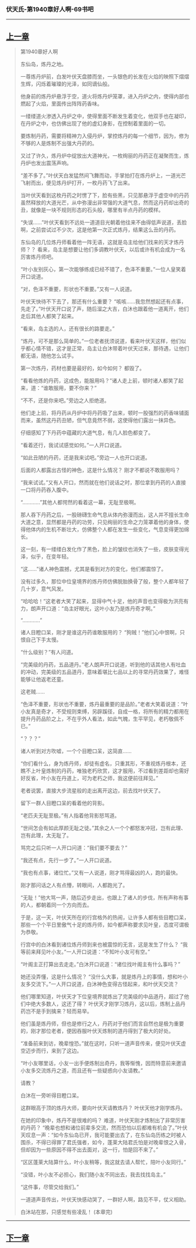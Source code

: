 ### 伏天氏-第1940章好人啊-69书吧

--------
[上一章](./7dc37d60422f9f18c4d450f96b823c7c.md)
--------


>
>
>
>第1940章好人啊
>
>东仙岛，炼丹之地。
>
>一尊炼丹炉前，白发叶伏天盘膝而坐，一头银色的长发在火焰的映照下熠熠生辉，闪烁着璀璨的光泽，如同谪仙般。
>
>他身前的炼丹炉悬浮于空，道火将炼丹炉笼罩，进入丹炉之内，使得内部也燃起了火焰，里面传出阵阵药香味。
>
>一缕缕道火渗透入丹炉之中，使得里面不断发生着变化，他双手也在凝印，在丹炉之中，也仿佛出现了他的虚幻身影，在控制着里面的一切。
>
>要炼制丹药，需要将精神力入侵丹炉，掌控炼丹的每一个细节，因为，修为不够的人是炼制不出强大丹药的。
>
>又过了许久，炼丹炉中绽放出大道神光，一枚绚丽的丹药正在凝聚而生，炼丹炉也发出震荡声响。
>
>“差不多了。”叶伏天白发猛然间飞舞而动，手掌拍打在炼丹炉上，一道光芒飞射而出，便见炼丹炉打开，一枚丹药飞了出来。
>
>当叶伏天看到这枚丹药之时愣了下，脸有些黑，只见那悬浮于虚空中的丹药虽然释放的大道光芒，从中弥漫出非常强的大道气息，然而这丹药却出奇的丑，就像是一块不规则形态的石头般，哪里有半点丹药的模样。
>
>“失误……”叶伏天看到不远处一道道目光朝着他往来不由得低声说道，丢脸啊，之前尝试过不少次，这是他第一次正式炼丹，结果这么丑的丹药。
>
>东仙岛的几位炼丹师看着他一阵无语，这就是岛主给他们找来的天才炼丹师？？
>看来，岛主是想要让他们多调教叶伏天，以后或许有机会成为一名厉害炼丹师吧。
>
>“叶小友别灰心，第一次能够练成已经不错了，色泽不重要。”一位人皇笑着开口说道。
>
>“对，色泽不重要，形状也不重要。”又有一人说道。
>
>叶伏天快待不下去了，那还有什么重要？
>“咳咳……我忽然想起还有点事，先走了。”叶伏天开口说了声，随后溜之大吉，白沐也跟着他一道离开，他们走后其他人都笑了起来。
>
>“看来，岛主选的人，还有很长的路要走。”
>
>“炼丹，可不是那么简单的。”一位老者抚须说道，看来叶伏天这样，他们似乎都心情不错，这才是正常，岛主让白沐带着叶伏天过来，那待遇，让他们都无语，随他怎么试手。
>
>第一次炼丹，药材也要是最好的，如今如何？
>都毁了。
>
>“看看他炼的丹药，这成色，能服用吗？”诸人走上前，顿时诸人都笑了起来，道：“谁敢服用，要不你来？”
>
>“不不，还是你来吧。”旁边之人拒绝道。
>
>他们走上前，将丹药从丹炉中将丹药吸了出来，顿时一股强烈的药香味铺面而来，虽然这丹药丑陋，但气息竟然不弱，这使得他们露出一抹异色。
>
>仔细感知了下丹药中蕴藏的大道气息，有几人脸色都变了。
>
>“看着还行，我试试感觉如何。”一人开口说道。
>
>“如此丑陋的丹药，还是我来试吧。”旁边一人也开口说道。
>
>后面的人都露出古怪的神色，这是什么情况？
>刚才不都说不敢服用吗？
>
>“我来试试。”又有人开口，然而就在他们说话之时，那位拿到丹药的人直接一口将丹药吞入腹中。
>
>“…………”其他人都愕然的看着这一幕，无耻至极啊。
>
>那人吞下丹药之后，一股磅礴生命气息从体内弥漫而出，这人并不擅长生命大道之意，显然都是丹药的功劳，只见绚丽的生命之力笼罩着他的身体，使得他体内的生机不断壮大，仿佛整个人都在发生一些变化，气息变得更加绵长。
>
>这一刻，有一缕缕白发化作了黑色，脸上的皱纹也消失了一些，皮肤变得光泽，似乎，在变年轻。
>
>“这……”诸人神色震撼，尤其是看到对方的变化，他们都震惊了。
>
>没有过多久，那位中位皇境界的炼丹师仿佛脱胎换骨了般，整个人都年轻了几十岁，意气风发。
>
>“哈哈哈！”这老者大笑了起来，显得中气十足，他的声音也变得极为洪亮有力，朗声开口道：“岛主好眼光，这叶小友乃是炼丹奇才啊。”
>
>“…………”
>
>诸人目瞪口呆，刚才是谁这丹药谁敢服用的？
>“狗贼！”他们心中恨啊，只恨自己下手太慢。
>
>“什么级别？”有人问道。
>
>“完美级的丹药，五品道丹。”老人朗声开口说道，听到他的话其他人有吐血的冲动，完美级的五品道丹，意味着堪比七品以上的寻常丹药效果了，难怪能够让他返老还童。
>
>这老贼……
>
>“色泽不重要，形状也不重要，炼丹最重要的是品阶。”老者大笑着说道：“叶小友真是奇才，不受规则束缚，另辟蹊径，自成一格，将所有的精力都用在提升丹药品阶之上，不在乎外人看法，如此气魄，生平罕见，老朽敬佩不已。”
>
>“？？？”
>
>诸人听到对方吹嘘，一个个目瞪口呆，这简直……
>
>“你们看什么，身为炼丹师，却徒有虚名，只重其形，不重视炼丹根本，还瞧不上叶皇炼制的丹药，唯独老朽欣赏，这才服用，不过看到差距却也需好好反省，叶小友在丹道上，可为老朽之师，我这便前往拜见。”
>
>老者说罢，直接大步流星般的走出离开这边，前去找叶伏天了。
>
>留下一群人目瞪口呆的看着他的背影。
>
>“老匹夫无耻至极。”有人指着他背影怒骂道。
>
>“世间怎会有如此厚颜无耻之徒。”其余之人一个个都怒发冲冠，岂有此理、岂有此理，太无耻了。
>
>骂完之后只听一人开口问道：“我们要不要去？”
>
>“我还有点，先行一步了。”一人开口说道。
>
>“我也有点事，诸位忙。”又有一人说道，刚才骂得最凶的人，跑的最快。
>
>刚才那问话之人有点懵，转眼间，人都跑光了。
>
>“无耻！”他大骂一声，随后迈步走出，也跟上了诸人的步伐，所有声称有事的人，都朝着同一个方向而去。
>
>于是，这一天，叶伏天所在的行宫格外的热闹，让许多人都有些目瞪口呆，那些一个个平日里傲气十足的炼丹师，如今都声称要求见叶皇，态度可谓极为恭敬。
>
>行宫中的白沐看到诸位炼丹师到来也被震惊的无言，这是发生了什么？
>“我等前来拜见叶小友。”一人开口说道：“不知叶小友可有空。”
>
>“叶阁主正打算出去走走。”白沐开口说道：“诸位找叶阁主有什么事吗？”
>
>她还没弄懂，这是什么情况？
>“没什么大事，就是炼丹上的事情，想和叶小友多交流下。”一人开口说道，白沐神色变得古怪起来，和叶伏天交流？
>
>他们哪里知道，叶伏天才下位皇境界就炼出了完美级的中品道丹，超过了他们中绝大多数人，这还了得？
>叶伏天才刚学习炼丹，这以后，炼制上品丹药岂不是手到擒来？轻而易举。
>
>他们虽是炼丹师，但也是修行之人，丹药对于他们而言自然也是极为重要的，刚才那位老者，便因吞服叶伏天炼制的道丹得到了极大的好处。
>
>“准备前来到访，晚辈惶恐。”就在这时，只听一道声音传来，便见叶伏天虚空迈步而行，来到了这边。
>
>“叶小友哪里话，小友一出手便炼制出奇丹，我等惭愧，因而特意前来邀请小友多交流炼丹之道，而且还有一些疑惑向小友请教。”
>
>请教？
>
>白沐在一旁听得目瞪口呆。
>
>这群眼高于顶的炼丹大师，要向叶伏天请教炼丹？
>叶伏天他才刚学炼丹。
>
>在她的印象中，炼丹不是很难的吗？
>难道，叶伏天刚才炼制出了非常厉害的丹药？
>“晚辈也想和诸位前辈多交流，然而恐怕以后都难有机会了。”叶伏天叹息一声：“如今东仙岛已开，我可能要出去了，在东仙岛历练之时被人围杀，不得已得罪了君氏强者，如今，蓬莱大陆君氏怕是对晚辈恨之入骨，但却因为一些原因不得不出去面对，这一行，怕是回不来了。”
>
>“区区蓬莱大陆算什么，叶小友稍等，我这就去请人帮忙，陪叶小友同行。”
>
>“没错，叶小友不必担心，我们随小友不同出去，我去找找岛主。”
>
>“这件事，尽管交给我们。”
>
>一道道声音传出，叶伏天快感动哭了，一群好人啊，路见不平，仗义相助。
>
>白沐站在那，只感觉有些凌乱！
>(本章完)
>
>

--------
[下一章](./dc2b1bd8655a69b69f4668f8d3fd35cf.md)
--------
